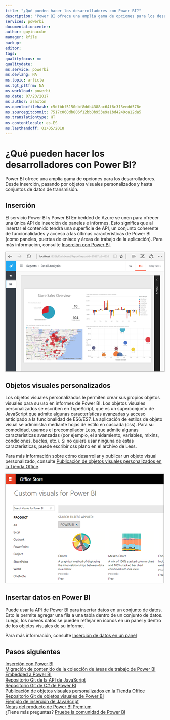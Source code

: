 ```yaml
---
title: "¿Qué pueden hacer los desarrolladores con Power BI?"
description: "Power BI ofrece una amplia gama de opciones para los desarrolladores. Desde inserción, pasando por objetos visuales personalizados y hasta conjuntos de datos de transmisión."
services: powerbi
documentationcenter: 
author: guyinacube
manager: kfile
backup: 
editor: 
tags: 
qualityfocus: no
qualitydate: 
ms.service: powerbi
ms.devlang: NA
ms.topic: article
ms.tgt_pltfrm: NA
ms.workload: powerbi
ms.date: 07/20/2017
ms.author: asaxton
ms.openlocfilehash: c5dfbbf5150dbf8ddb4388ac64f6c313eedd578e
ms.sourcegitcommit: 7517c068db806f12bb0b953e9a1bd4249ca12da5
ms.translationtype: HT
ms.contentlocale: es-ES
ms.lasthandoff: 01/05/2018
---
```

# <a name="what-can-developers-do-with-power-bi"></a>¿Qué pueden hacer los desarrolladores con Power BI?
Power BI ofrece una amplia gama de opciones para los desarrolladores. Desde inserción, pasando por objetos visuales personalizados y hasta conjuntos de datos de transmisión.

## <a name="embedding"></a>Inserción
El servicio Power BI y Power BI Embedded de Azure se unen para ofrecer una única API de inserción de paneles e informes. Esto significa que al insertar el contenido tendrá una superficie de API, un conjunto coherente de funcionalidades y acceso a las últimas características de Power BI (como paneles, puertas de enlace y áreas de trabajo de la aplicación). Para más información, consulte [Inserción con Power BI](embedding.md).

![](media/what-can-you-do/powerbi-embed-sample.png)

## <a name="custom-visuals"></a>Objetos visuales personalizados
Los objetos visuales personalizados le permiten crear sus propios objetos visuales para su uso en informes de Power BI. Los objetos visuales personalizados se escriben en TypeScript, que es un superconjunto de JavaScript que admite algunas características avanzadas y acceso anticipado a la funcionalidad de ES6/ES7. La aplicación de estilos de objeto visual se administra mediante hojas de estilo en cascada (css). Para su comodidad, usamos el precompilador Less, que admite algunas características avanzadas (por ejemplo, el anidamiento, variables, mixins, condiciones, bucles, etc.). Si no quiere usar ninguna de estas características, puede escribir css plano en el archivo de Less.

Para más información sobre cómo desarrollar y publicar un objeto visual personalizado, consulte [Publicación de objetos visuales personalizados en la Tienda Office](office-store.md).

![](media/what-can-you-do/powerbi-custom-visual-store.png)

## <a name="push-data-into-power-bi"></a>Insertar datos en Power BI
Puede usar la API de Power BI para insertar datos en un conjunto de datos. Esto le permite agregar una fila a una tabla dentro de un conjunto de datos. Luego, los nuevos datos se pueden reflejar en iconos en un panel y dentro de los objetos visuales de su informe.

Para más información, consulte [Inserción de datos en un panel](walkthrough-push-data.md)

## <a name="next-steps"></a>Pasos siguientes
[Inserción con Power BI](embedding.md)  
[Migración de contenido de la colección de áreas de trabajo de Power BI Embedded a Power BI](migrate-from-powerbi-embedded.md)  
[Repositorio Git de la API de JavaScript](https://github.com/Microsoft/PowerBI-JavaScript)  
[Repositorio Git de C# de Power BI](https://github.com/Microsoft/PowerBI-CSharp)  
[Publicación de objetos visuales personalizados en la Tienda Office](office-store.md)  
[Repositorio Git de objetos visuales de Power BI](https://github.com/Microsoft/PowerBI-visuals)  
[Ejemplo de inserción de JavaScript](https://microsoft.github.io/PowerBI-JavaScript/demo/)  
[Notas del producto de Power BI Premium](https://aka.ms/pbipremiumwhitepaper)  
¿Tiene más preguntas? [Pruebe la comunidad de Power BI](http://community.powerbi.com/)

